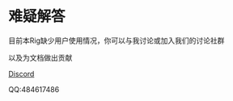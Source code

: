 # 难疑解答
目前本Rig缺少用户使用情况，你可以与我讨论或加入我们的讨论社群

以及为文档做出贡献

[Discord](https://discord.gg/DHkCMFkpfr)

QQ:484617486